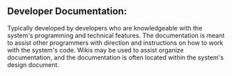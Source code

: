 ## Developer Documentation:
Typically developed by developers who are knowledgeable with the system's programming and technical features. 
The documentation is meant to assist other programmers with direction and instructions on how to work with the system's code.
Wikis may be used to assist organize documentation, and the documentation is often located within the system's design document.
